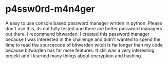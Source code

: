 # p4ssw0rd-m4n4ger
A easy to use console based password manager written in python. Please don't use this, its not fully tested and there are better password managers out there. I recommend bitwarden. I created this password manager because I was interested in the challenge and didn't wanted to spend the time to read the sourcecode of bitwarden witch is far longer than my code because bitwarden has far more features. It still was a very interesting projekt and I learned many things about encryption and hashing.
